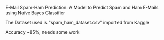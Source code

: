 E-Mail Spam-Ham Prediction:
A Model to Predict Spam and Ham E-Mails using Naïve Bayes Classifier

The Dataset used is "spam_ham_dataset.csv" imported from Kaggle

Accuracy ~85%, needs some work
